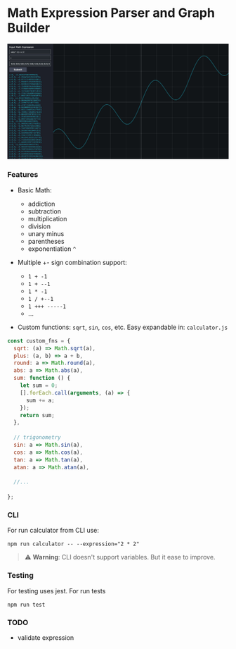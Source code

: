 # Math Expression Parser and Graph Builder

![demo screenshot](demo-pic.jpg "Math Expression Parser and Graph Builder")

### Features
- Basic Math: 
    - addiction
    - subtraction
    - multiplication
    - division
    - unary minus
    - parentheses
    - exponentiation `^`

- Multiple +- sign combination support: 
    - `1 + -1`
    - `1 + --1`
    - `1 * -1`
    - `1 / +--1`
    - `1 +++ -----1`
    - ...
- Custom functions: `sqrt`, `sin`, `cos`, etc. Easy expandable in: `calculator.js`

```javascript
const custom_fns = {
  sqrt: (a) => Math.sqrt(a),
  plus: (a, b) => a + b,
  round: a => Math.round(a),
  abs: a => Math.abs(a),
  sum: function () {
    let sum = 0;
    [].forEach.call(arguments, (a) => {
      sum += a;
    });
    return sum;
  },

  // trigonometry
  sin: a => Math.sin(a),
  cos: a => Math.cos(a),
  tan: a => Math.tan(a),
  atan: a => Math.atan(a),

  //...

};
```
    
### CLI
For run calculator from CLI use:
```
npm run calculator -- --expression="2 * 2"
```
> ⚠️ **Warning**: CLI doesn't support variables. But it ease to improve.

### Testing
For testing uses jest. For run tests

```
npm run test
```

### TODO 
- validate expression
